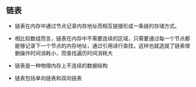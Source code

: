 ## 链表 

- 链表在内存中通过节点记录内存地址而相互链接形成一条链的存储方式。

- 相比较数组而言，链表在内存中不需要连续的区域，只需要通过每一个节点都能够记录下一个节点的内存地址，通过引用进行查找，这样也就造就了链表增删操作时间消耗小，而查找遍历时间消耗大

- 链表是一种物理内存上不连续的数据结构

- 链表包括单向链表和双向链表

